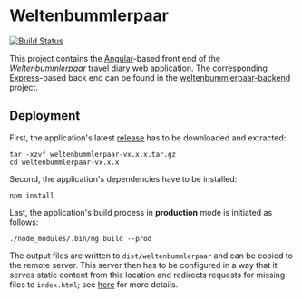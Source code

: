 # Weltenbummlerpaar

[![Build Status](
https://travis-ci.org/kkrings/weltenbummlerpaar.svg?branch=master)](
https://travis-ci.org/kkrings/weltenbummlerpaar)

This project contains the [Angular][]-based front end of the
*Weltenbummlerpaar* travel diary web application. The corresponding
[Express][]-based back end can be found in the [weltenbummlerpaar-backend][]
project.

[Angular]: https://angular.io/
[Express]: https://expressjs.com/
[weltenbummlerpaar-backend]: https://github.com/kkrings/weltenbummlerpaar-backend/


## Deployment

First, the application's latest
[release](https://github.com/kkrings/weltenbummlerpaar/releases) has to be
downloaded and extracted:

    tar -xzvf weltenbummlerpaar-vx.x.x.tar.gz
    cd weltenbummlerpaar-vx.x.x

Second, the application's dependencies have to be installed:

    npm install

Last, the application's build process in **production** mode is initiated as
follows:

    ./node_modules/.bin/ng build --prod

The output files are written to `dist/weltenbummlerpaar` and can be copied to
the remote server. This server then has to be configured in a way that it
serves static content from this location and redirects requests for missing
files to `index.html`; see [here](https://angular.io/guide/deployment) for more
details.
